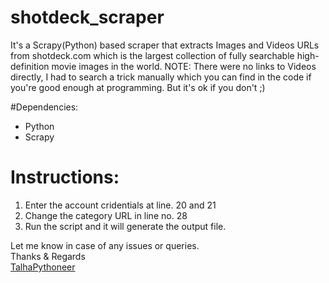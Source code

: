 # shotdeck_scraper
It's a Scrapy(Python) based scraper that extracts Images and Videos URLs from shotdeck.com which is the largest collection of fully searchable high-definition movie images in the world.
NOTE: There were no links to Videos directly, I had to search a trick manually which you can find in the code if you're good enough at programming. But it's ok if you don't ;)

#Dependencies:
- Python
- Scrapy

# Instructions: 
1) Enter the account cridentials at line. 20 and 21
2) Change the category URL in line no. 28
3) Run the script and it will generate the output file.


Let me know in case of any issues or queries.<br />
Thanks & Regards<br />
[TalhaPythoneer](https://www.talhapythoneer.com/)
